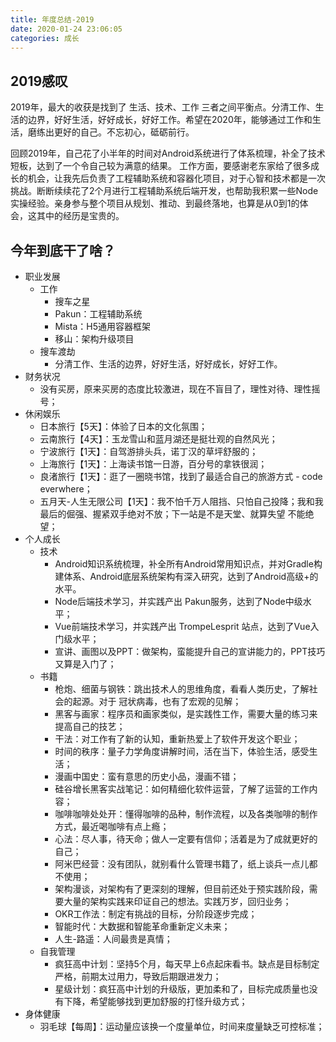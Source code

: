 ```yaml
---
title: 年度总结-2019
date: 2020-01-24 23:06:05
categories: 成长
---
```


## 2019感叹

2019年，最大的收获是找到了 生活、技术、工作 三者之间平衡点。分清工作、生活的边界，好好生活，好好成长，好好工作。希望在2020年，能够通过工作和生活，磨练出更好的自己。不忘初心，砥砺前行。

回顾2019年，自己花了小半年的时间对Android系统进行了体系梳理，补全了技术短板，达到了一个令自己较为满意的结果。
工作方面，要感谢老东家给了很多成长的机会，让我先后负责了工程辅助系统和容器化项目，对于心智和技术都是一次挑战。断断续续花了2个月进行工程辅助系统后端开发，也帮助我积累一些Node实操经验。亲身参与整个项目从规划、推动、到最终落地，也算是从0到1的体会，这其中的经历是宝贵的。

## 今年到底干了啥？

* 职业发展
    * 工作
        * 搜车之星
        * Pakun：工程辅助系统
        * Mista：H5通用容器框架
        * 移山：架构升级项目
    * 搜车渡劫
        * 分清工作、生活的边界，好好生活，好好成长，好好工作。
* 财务状况
    * 没有买房，原来买房的态度比较激进，现在不盲目了，理性对待、理性摇号；
* 休闲娱乐
    * 日本旅行【5天】：体验了日本的文化氛围；
    * 云南旅行【4天】：玉龙雪山和蓝月湖还是挺壮观的自然风光；
    * 宁波旅行【1天】：自驾游排头兵，诺丁汉的草坪舒服的；
    * 上海旅行【1天】：上海读书馆一日游，百分号的拿铁很润；
    * 良渚旅行【1天】：逛了一圈晓书馆，找到了最适合自己的旅游方式 - code everwhere；
    * 五月天-人生无限公司【1天】：我不怕千万人阻挡、只怕自己投降；我和我最后的倔强、握紧双手绝对不放；下一站是不是天堂、就算失望 不能绝望；
* 个人成长
    * 技术
        * Android知识系统梳理，补全所有Android常用知识点，并对Gradle构建体系、Android底层系统架构有深入研究，达到了Android高级+的水平。
        * Node后端技术学习，并实践产出 Pakun服务，达到了Node中级水平；
        * Vue前端技术学习，并实践产出 TrompeLesprit 站点，达到了Vue入门级水平；
        * 宣讲、画图以及PPT：做架构，蛮能提升自己的宣讲能力的，PPT技巧又算是入门了；
    * 书籍
        * 枪炮、细菌与钢铁：跳出技术人的思维角度，看看人类历史，了解社会的起源。对于 冠状病毒，也有了宏观的见解；
        * 黑客与画家：程序员和画家类似，是实践性工作，需要大量的练习来提高自己的技艺；
        * 干法：对工作有了新的认知，重新热爱上了软件开发这个职业；
        * 时间的秩序：量子力学角度讲解时间，活在当下，体验生活，感受生活；
        * 漫画中国史：蛮有意思的历史小品，漫画不错；
        * 硅谷增长黑客实战笔记：如何精细化软件运营，了解了运营的工作内容；
        * 咖啡咖啡处处开：懂得咖啡的品种，制作流程，以及各类咖啡的制作方式，最近喝咖啡有点上瘾；
        * 心法：尽人事，待天命；做人一定要有信仰；活着是为了成就更好的自己；
        * 阿米巴经营：没有团队，就别看什么管理书籍了，纸上谈兵一点儿都不使用；
        * 架构漫谈，对架构有了更深刻的理解，但目前还处于预实践阶段，需要大量的架构实践来印证自己的想法。实践万岁，回归业务；
        * OKR工作法：制定有挑战的目标，分阶段逐步完成；
        * 智能时代：大数据和智能革命重新定义未来；
        * 人生-路遥：人间最贵是真情；
    * 自我管理
        * 疯狂高中计划：坚持5个月，每天早上6点起床看书。缺点是目标制定严格，前期太过用力，导致后期跟进发力；
        * 星级计划：疯狂高中计划的升级版，更加柔和了，目标完成质量也没有下降，希望能够找到更加舒服的打怪升级方式；
* 身体健康
    * 羽毛球【每周】：运动量应该换一个度量单位，时间来度量缺乏可控标准；
